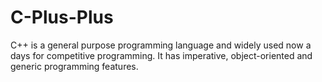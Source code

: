 # C-Plus-Plus
C++ is a general purpose programming language and widely used now a days for competitive programming. It has imperative, object-oriented and generic programming features. 
